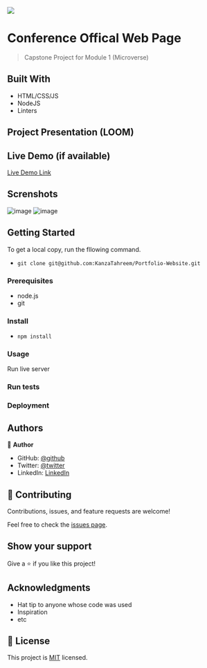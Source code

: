 ![](https://img.shields.io/badge/Microverse-blueviolet)

# Conference Offical Web Page

> Capstone Project for Module 1 (Microverse)


## Built With

- HTML/CSS/JS 
- NodeJS 
- Linters 
## Project Presentation (LOOM)
<div style="position: relative; padding-bottom: NaN%; height: 0;"><iframe src="https://www.loom.com/embed/23fe669231f9467196cc0d3a07e36685" frameborder="0" webkitallowfullscreen mozallowfullscreen allowfullscreen style="position: absolute; top: 0; left: 0; width: 100%; height: 100%;"></iframe></div>

## Live Demo (if available)

[Live Demo Link](https://zied2112.github.io/Capstone1/)


## Screnshots

![image](https://user-images.githubusercontent.com/11340240/191270536-f542f596-e62d-488e-9574-e6135e612315.png)
![image](https://user-images.githubusercontent.com/11340240/191270636-77a0882d-0806-41ae-9963-266d57245f62.png)
## Getting Started

To get a local copy, run the fllowing command.

- `git clone git@github.com:KanzaTahreem/Portfolio-Website.git`

### Prerequisites

- node.js
- git

### Install

- `npm install `

### Usage

Run live server


### Run tests

### Deployment



## Authors

👤 **Author**

- GitHub: [@github](https://github.com/zied2112)
- Twitter: [@twitter](https://twitter.com/AmorZied1996)
- LinkedIn: [LinkedIn](https://www.linkedin.com/in/zied-ben-amor-924908149/)

## 🤝 Contributing

Contributions, issues, and feature requests are welcome!

Feel free to check the [issues page](../../issues/).

## Show your support

Give a ⭐️ if you like this project!

## Acknowledgments

- Hat tip to anyone whose code was used
- Inspiration
- etc

## 📝 License

This project is [MIT](./LICENSE) licensed.
